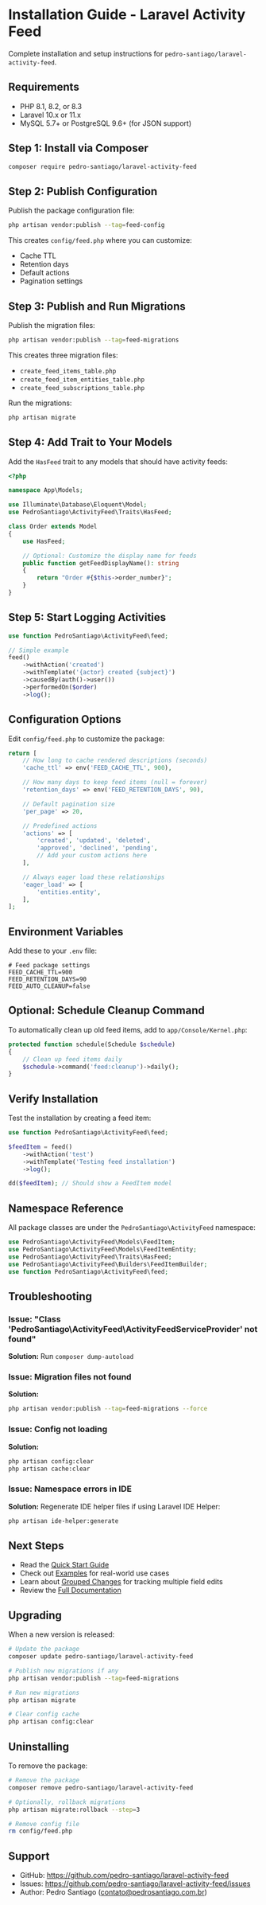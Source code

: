 # Installation Guide - Laravel Activity Feed

Complete installation and setup instructions for `pedro-santiago/laravel-activity-feed`.

## Requirements

- PHP 8.1, 8.2, or 8.3
- Laravel 10.x or 11.x
- MySQL 5.7+ or PostgreSQL 9.6+ (for JSON support)

## Step 1: Install via Composer

```bash
composer require pedro-santiago/laravel-activity-feed
```

## Step 2: Publish Configuration

Publish the package configuration file:

```bash
php artisan vendor:publish --tag=feed-config
```

This creates `config/feed.php` where you can customize:
- Cache TTL
- Retention days
- Default actions
- Pagination settings

## Step 3: Publish and Run Migrations

Publish the migration files:

```bash
php artisan vendor:publish --tag=feed-migrations
```

This creates three migration files:
- `create_feed_items_table.php`
- `create_feed_item_entities_table.php`
- `create_feed_subscriptions_table.php`

Run the migrations:

```bash
php artisan migrate
```

## Step 4: Add Trait to Your Models

Add the `HasFeed` trait to any models that should have activity feeds:

```php
<?php

namespace App\Models;

use Illuminate\Database\Eloquent\Model;
use PedroSantiago\ActivityFeed\Traits\HasFeed;

class Order extends Model
{
    use HasFeed;

    // Optional: Customize the display name for feeds
    public function getFeedDisplayName(): string
    {
        return "Order #{$this->order_number}";
    }
}
```

## Step 5: Start Logging Activities

```php
use function PedroSantiago\ActivityFeed\feed;

// Simple example
feed()
    ->withAction('created')
    ->withTemplate('{actor} created {subject}')
    ->causedBy(auth()->user())
    ->performedOn($order)
    ->log();
```

## Configuration Options

Edit `config/feed.php` to customize the package:

```php
return [
    // How long to cache rendered descriptions (seconds)
    'cache_ttl' => env('FEED_CACHE_TTL', 900),

    // How many days to keep feed items (null = forever)
    'retention_days' => env('FEED_RETENTION_DAYS', 90),

    // Default pagination size
    'per_page' => 20,

    // Predefined actions
    'actions' => [
        'created', 'updated', 'deleted',
        'approved', 'declined', 'pending',
        // Add your custom actions here
    ],

    // Always eager load these relationships
    'eager_load' => [
        'entities.entity',
    ],
];
```

## Environment Variables

Add these to your `.env` file:

```env
# Feed package settings
FEED_CACHE_TTL=900
FEED_RETENTION_DAYS=90
FEED_AUTO_CLEANUP=false
```

## Optional: Schedule Cleanup Command

To automatically clean up old feed items, add to `app/Console/Kernel.php`:

```php
protected function schedule(Schedule $schedule)
{
    // Clean up feed items daily
    $schedule->command('feed:cleanup')->daily();
}
```

## Verify Installation

Test the installation by creating a feed item:

```php
use function PedroSantiago\ActivityFeed\feed;

$feedItem = feed()
    ->withAction('test')
    ->withTemplate('Testing feed installation')
    ->log();

dd($feedItem); // Should show a FeedItem model
```

## Namespace Reference

All package classes are under the `PedroSantiago\ActivityFeed` namespace:

```php
use PedroSantiago\ActivityFeed\Models\FeedItem;
use PedroSantiago\ActivityFeed\Models\FeedItemEntity;
use PedroSantiago\ActivityFeed\Traits\HasFeed;
use PedroSantiago\ActivityFeed\Builders\FeedItemBuilder;
use function PedroSantiago\ActivityFeed\feed;
```

## Troubleshooting

### Issue: "Class 'PedroSantiago\ActivityFeed\ActivityFeedServiceProvider' not found"

**Solution:** Run `composer dump-autoload`

### Issue: Migration files not found

**Solution:**
```bash
php artisan vendor:publish --tag=feed-migrations --force
```

### Issue: Config not loading

**Solution:**
```bash
php artisan config:clear
php artisan cache:clear
```

### Issue: Namespace errors in IDE

**Solution:** Regenerate IDE helper files if using Laravel IDE Helper:
```bash
php artisan ide-helper:generate
```

## Next Steps

- Read the [Quick Start Guide](QUICKSTART.md)
- Check out [Examples](EXAMPLES.md) for real-world use cases
- Learn about [Grouped Changes](GROUPED_CHANGES.md) for tracking multiple field edits
- Review the [Full Documentation](README.md)

## Upgrading

When a new version is released:

```bash
# Update the package
composer update pedro-santiago/laravel-activity-feed

# Publish new migrations if any
php artisan vendor:publish --tag=feed-migrations

# Run new migrations
php artisan migrate

# Clear config cache
php artisan config:clear
```

## Uninstalling

To remove the package:

```bash
# Remove the package
composer remove pedro-santiago/laravel-activity-feed

# Optionally, rollback migrations
php artisan migrate:rollback --step=3

# Remove config file
rm config/feed.php
```

## Support

- GitHub: https://github.com/pedro-santiago/laravel-activity-feed
- Issues: https://github.com/pedro-santiago/laravel-activity-feed/issues
- Author: Pedro Santiago (contato@pedrosantiago.com.br)
